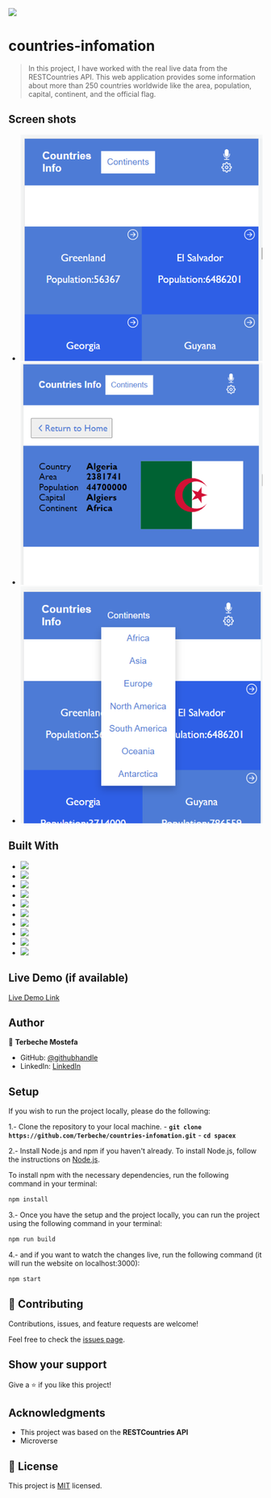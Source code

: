 ![](https://img.shields.io/badge/Terbeche-Mostefa-violet)

# countries-infomation

> In this project, I have worked with the real live data from the RESTCountries API. This web application provides some information about more than 250 countries worldwide like the area, population, capital, continent, and the official flag.

## Screen shots

- ![](./screen/screen1.PNG)
- ![](./screen/screen2.PNG)
- ![](./screen/screen3.PNG)

## Built With

- ![](https://img.shields.io/badge/Github-blueviolet)
- ![](https://img.shields.io/badge/Javascript-blue)
- ![](https://img.shields.io/badge/HTML-purple)
- ![](https://img.shields.io/badge/CSS-blue)
- ![](https://img.shields.io/badge/WEBPACK-violet)
- ![](https://img.shields.io/badge/Babel-violet)
- ![](https://img.shields.io/badge/API-black)
- ![](https://img.shields.io/badge/JSON-violet)
- ![](https://img.shields.io/badge/REACT-blue)
- ![](https://img.shields.io/badge/REDUX-blue)

## Live Demo (if available)

[Live Demo Link]()

## Author

👤 **Terbeche Mostefa**

- GitHub: [@githubhandle](https://github.com/Terbeche)
- LinkedIn: [LinkedIn](https://www.linkedin.com/in/mustapha-terbeche/)

## Setup

If you wish to run the project locally, please do the following:

1.- Clone the repository to your local machine. - **`git clone https://github.com/Terbeche/countries-infomation.git`** - **`cd spacex`**

2.- Install Node.js and npm if you haven't already.
To install Node.js, follow the instructions on [Node.js](https://nodejs.org/en/).

To install npm with the necessary dependencies, run the following command in your terminal:

```bash
npm install
```

3.- Once you have the setup and the project locally, you can run the project using the following command in your terminal:

```bash
npm run build
```

4.- and if you want to watch the changes live, run the following command (it will run the website on localhost:3000):

```bash
npm start
```

## 🤝 Contributing

Contributions, issues, and feature requests are welcome!

Feel free to check the [issues page](https://github.com/Terbeche/countries-infomation/issues).

## Show your support

Give a ⭐️ if you like this project!

## Acknowledgments

- This project was based on the **RESTCountries API**
- Microverse

## 📝 License

This project is [MIT](./MIT.md) licensed.
